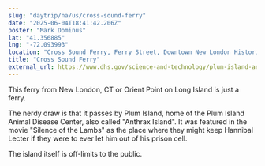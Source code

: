 ```yaml
---
slug: "daytrip/na/us/cross-sound-ferry"
date: "2025-06-04T18:41:42.206Z"
poster: "Mark Dominus"
lat: "41.356885"
lng: "-72.093993"
location: "Cross Sound Ferry, Ferry Street, Downtown New London Historic District, Downtown New London, Connecticut, 06320, United States"
title: "Cross Sound Ferry"
external_url: https://www.dhs.gov/science-and-technology/plum-island-animal-disease-center
---
```

This ferry from New London, CT or Orient Point on Long Island is just a ferry.

The nerdy draw is that it passes by Plum Island, home of the Plum Island Animal Disease Center, also called "Anthrax Island".  It was featured in the movie "Silence of the Lambs" as the place where they might keep Hannibal Lecter if they were to ever let him out of his prison cell.

The island itself is off-limits to the public.
